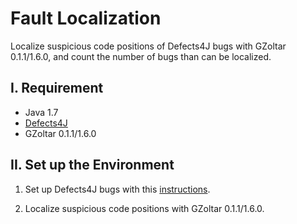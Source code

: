 # Fault Localization

Localize suspicious code positions of Defects4J bugs with GZoltar 0.1.1/1.6.0, and count the number of bugs than can be localized.

I. Requirement
--------------
 - Java 1.7
 - [Defects4J](https://github.com/rjust/defects4j)
 - GZoltar 0.1.1/1.6.0
 
II. Set up the Environment
--------------------------
1. Set up Defects4J bugs with this [instructions](https://github.com/SerVal-DTF/FL-VS-APR/tree/master/Defecst4JBugs).

2. Localize suspicious code positions with GZoltar 0.1.1/1.6.0.

